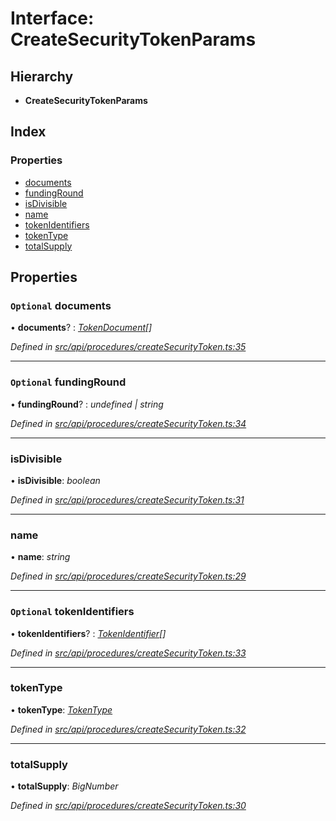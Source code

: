 # Interface: CreateSecurityTokenParams

## Hierarchy

* **CreateSecurityTokenParams**

## Index

### Properties

* [documents](_src_api_procedures_createsecuritytoken_.createsecuritytokenparams.md#optional-documents)
* [fundingRound](_src_api_procedures_createsecuritytoken_.createsecuritytokenparams.md#optional-fundinground)
* [isDivisible](_src_api_procedures_createsecuritytoken_.createsecuritytokenparams.md#isdivisible)
* [name](_src_api_procedures_createsecuritytoken_.createsecuritytokenparams.md#name)
* [tokenIdentifiers](_src_api_procedures_createsecuritytoken_.createsecuritytokenparams.md#optional-tokenidentifiers)
* [tokenType](_src_api_procedures_createsecuritytoken_.createsecuritytokenparams.md#tokentype)
* [totalSupply](_src_api_procedures_createsecuritytoken_.createsecuritytokenparams.md#totalsupply)

## Properties

### `Optional` documents

• **documents**? : *[TokenDocument](_src_types_index_.tokendocument.md)[]*

*Defined in [src/api/procedures/createSecurityToken.ts:35](https://github.com/PolymathNetwork/polymesh-sdk/blob/6f0a424/src/api/procedures/createSecurityToken.ts#L35)*

___

### `Optional` fundingRound

• **fundingRound**? : *undefined | string*

*Defined in [src/api/procedures/createSecurityToken.ts:34](https://github.com/PolymathNetwork/polymesh-sdk/blob/6f0a424/src/api/procedures/createSecurityToken.ts#L34)*

___

###  isDivisible

• **isDivisible**: *boolean*

*Defined in [src/api/procedures/createSecurityToken.ts:31](https://github.com/PolymathNetwork/polymesh-sdk/blob/6f0a424/src/api/procedures/createSecurityToken.ts#L31)*

___

###  name

• **name**: *string*

*Defined in [src/api/procedures/createSecurityToken.ts:29](https://github.com/PolymathNetwork/polymesh-sdk/blob/6f0a424/src/api/procedures/createSecurityToken.ts#L29)*

___

### `Optional` tokenIdentifiers

• **tokenIdentifiers**? : *[TokenIdentifier](_src_types_index_.tokenidentifier.md)[]*

*Defined in [src/api/procedures/createSecurityToken.ts:33](https://github.com/PolymathNetwork/polymesh-sdk/blob/6f0a424/src/api/procedures/createSecurityToken.ts#L33)*

___

###  tokenType

• **tokenType**: *[TokenType](../modules/_src_types_index_.md#tokentype)*

*Defined in [src/api/procedures/createSecurityToken.ts:32](https://github.com/PolymathNetwork/polymesh-sdk/blob/6f0a424/src/api/procedures/createSecurityToken.ts#L32)*

___

###  totalSupply

• **totalSupply**: *BigNumber*

*Defined in [src/api/procedures/createSecurityToken.ts:30](https://github.com/PolymathNetwork/polymesh-sdk/blob/6f0a424/src/api/procedures/createSecurityToken.ts#L30)*
